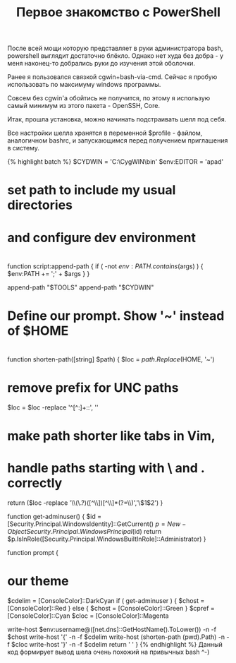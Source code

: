 ﻿---
layout: post
title: Первое знакомство с PowerShell
---

После всей мощи которую представляет в руки администратора bash, powershell выглядит достаточно блёкло. Однако нет худа без добра - у меня наконец-то добрались руки до изучения этой оболочки.

Ранее я пользовался связкой cgwin+bash-via-cmd. Сейчас я пробую использовать по максимуму windows программы.

Совсем без cgwin'a обойтись не получится, по этому я использую самый минимум из этого пакета - OpenSSH, Core.

Итак, прошла установка, можно начинать подстраивать шелл под себя.

Все настройки шелла хранятся в переменной $profile - файлом, аналогичном bashrc, и запускающимся перед получением приглашения в систему.

{% highlight batch %}
$CYDWIN = 'C:\CygWIN\bin'
$env:EDITOR = 'apad'

#
# set path to include my usual directories
# and configure dev environment
#
function script:append-path { 
   if ( -not $env:PATH.contains($args) ) {
      $env:PATH += ';' + $args
   }
}


append-path "$TOOLS"
append-path "$CYDWIN"
#
# Define our prompt. Show '~' instead of $HOME
#
function shorten-path([string] $path) {
   $loc = $path.Replace($HOME, '~')
   # remove prefix for UNC paths
   $loc = $loc -replace '^[^:]+::', ''
   # make path shorter like tabs in Vim,
   # handle paths starting with \\ and . correctly
   return ($loc -replace '\\(\.?)([^\\])[^\\]*(?=\\)','\$1$2')
}

function get-adminuser() {
   $id = [Security.Principal.WindowsIdentity]::GetCurrent()
   $p = New-Object Security.Principal.WindowsPrincipal($id)
   return $p.IsInRole([Security.Principal.WindowsBuiltInRole]::Administrator)
}

function prompt {
   # our theme
   $cdelim = [ConsoleColor]::DarkCyan
   if ( get-adminuser ) {
      $chost = [ConsoleColor]::Red
   } else {
      $chost = [ConsoleColor]::Green
   }
   $cpref = [ConsoleColor]::Cyan
   $cloc = [ConsoleColor]::Magenta

   write-host $env:username@([net.dns]::GetHostName().ToLower()) -n -f $chost
   write-host '{' -n -f $cdelim
   write-host (shorten-path (pwd).Path) -n -f $cloc
   write-host '}' -n -f $cdelim
   return ' '
}
{% endhighlight %}
Данный код формирует вывод шела очень похожий на привычных bash ^-)

